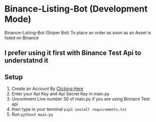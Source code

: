 # Binance-Listing-Bot (Development Mode)
Binance-Listing-Bot (Sniper Bot) To place an order as soon as an Asset is listed on Binance

## I prefer using it first with Binance Test Api to understatnd it

## Setup
1) Create an Account By [Clicking Here](https://testnet.binance.vision/)
2) Enter your Api Key and Api Secret Key in main.py
3) Uncomment Line number 30 of main.py if you are using Binnace Test api
4) then type in your terminal ```pip3 install requirements.txt```
5) Run ```python3 main.py```
